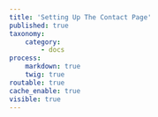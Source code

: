 ```yaml
---
title: 'Setting Up The Contact Page'
published: true
taxonomy:
    category:
        - docs
process:
    markdown: true
    twig: true
routable: true
cache_enable: true
visible: true
---
```

